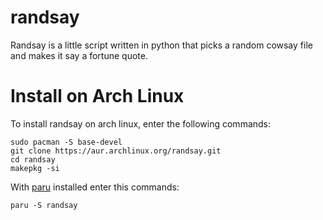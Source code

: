 
  

# randsay
Randsay is a little script written in python that picks a random cowsay file and makes it say a fortune quote.
# Install on Arch Linux
To install randsay on arch linux, enter the following commands:

	sudo pacman -S base-devel
	git clone https://aur.archlinux.org/randsay.git
	cd randsay
	makepkg -si

With [paru](https://github.com/Morganamilo/paru) installed enter this commands:

	paru -S randsay
	
	
